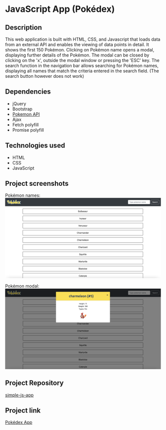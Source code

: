 # JavaScript App (Pokédex)

## Description
This web application is built with HTML, CSS, and Javascript that loads data from an external API and enables the viewing of data points in detail. It shows the first 150 Pokémon. Clicking on Pokémon name opens a modal, displaying further details of the Pokémon. The modal can be closed by clicking on the 'x', outside the modal window or pressing the 'ESC' key.
The search function in the navigation bar allows searching for Pokémon names, displaying all names that match the criteria entered in the search field. (The search button however does not work)

## Dependencies
- jQuery
- Bootstrap
- [Pokemon API](https://pokeapi.co/api/v2/pokemon/?limit=20)
- Ajax
- Fetch polyfill
- Promise polyfill

## Technologies used
- HTML
- CSS
- JavaScript

## Project screenshots

Pokémon names:
![](img/screenshots/screenshot_pokedex.png)

Pokémon modal:
![](img/screenshots/screenshot_pokedex_modal.png)

## Project Repository
[simple-js-app](https://github.com/netti-w/simple-js-app)

## Project link
[Pokédex App](https://netti-w.github.io/simple-js-app/)
